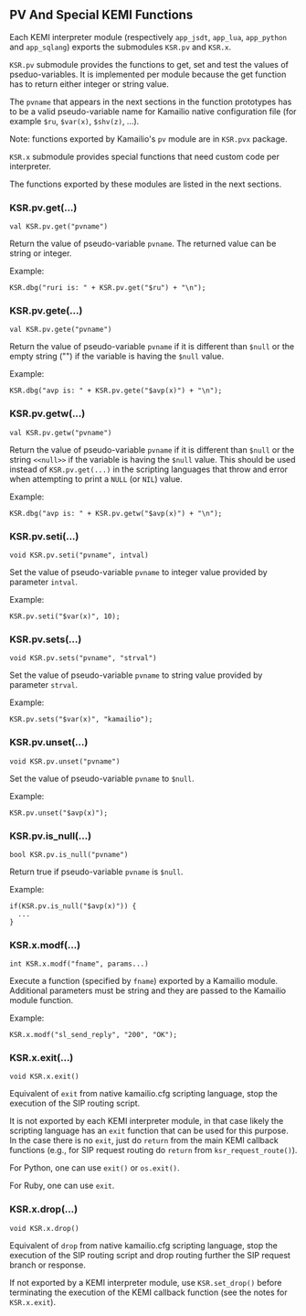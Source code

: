 ## PV And Special KEMI Functions ##

Each KEMI interpreter module (respectively `app_jsdt`, `app_lua`, `app_python` and `app_sqlang`) exports the
submodules `KSR.pv` and `KSR.x`.

`KSR.pv` submodule provides the functions to get, set and test the values of pseduo-variables. It is implemented per
module because the get function has to return either integer or string value.

The `pvname` that appears in the next sections in the function prototypes has to be a valid pseudo-variable name for
 Kamailio native configuration file (for example `$ru`, `$var(x)`, `$shv(z)`, ...).

Note: functions exported by Kamailio's `pv` module are in `KSR.pvx` package.

`KSR.x` submodule provides special functions that need custom code per interpreter.

The functions exported by these modules are listed in the next sections.

### KSR.pv.get(...) ###

`val KSR.pv.get("pvname")`

Return the value of pseudo-variable `pvname`. The returned value can be string or integer.

Example:

```
KSR.dbg("ruri is: " + KSR.pv.get("$ru") + "\n");
```

### KSR.pv.gete(...) ###

`val KSR.pv.gete("pvname")`

Return the value of pseudo-variable `pvname` if it is different than `$null` or the empty string
("") if the variable is having the `$null` value.

Example:

```
KSR.dbg("avp is: " + KSR.pv.gete("$avp(x)") + "\n");
```

### KSR.pv.getw(...) ###

`val KSR.pv.getw("pvname")`

Return the value of pseudo-variable `pvname` if it is different than `$null` or the string `<<null>>`
if the variable is having the `$null` value. This should be used instead of `KSR.pv.get(...)`
in the scripting languages that throw and error when attempting to print a `NULL` (or `NIL`) value.

Example:

```
KSR.dbg("avp is: " + KSR.pv.getw("$avp(x)") + "\n");
```

### KSR.pv.seti(...) ###

`void KSR.pv.seti("pvname", intval)`

Set the value of pseudo-variable `pvname` to integer value provided by parameter `intval`.

Example:

```
KSR.pv.seti("$var(x)", 10);
```

### KSR.pv.sets(...) ###

`void KSR.pv.sets("pvname", "strval")`

Set the value of pseudo-variable `pvname` to string value provided by parameter `strval`.

Example:

```
KSR.pv.sets("$var(x)", "kamailio");
```

### KSR.pv.unset(...) ###

`void KSR.pv.unset("pvname")`

Set the value of pseudo-variable `pvname` to `$null`.

Example:

```
KSR.pv.unset("$avp(x)");
```

### KSR.pv.is_null(...) ###

`bool KSR.pv.is_null("pvname")`

Return true if pseudo-variable `pvname` is `$null`.

Example:

```
if(KSR.pv.is_null("$avp(x)")) {
  ...
}
```

### KSR.x.modf(...) ###

`int KSR.x.modf("fname", params...)`

Execute a function (specified by `fname`) exported by a Kamailio module. Additional parameters must be string and
they are passed to the Kamailio module function.

Example:

```
KSR.x.modf("sl_send_reply", "200", "OK");
```

### KSR.x.exit(...) ###

`void KSR.x.exit()`

Equivalent of `exit` from native kamailio.cfg scripting language, stop the execution of the SIP routing script.

It is not exported by each KEMI interpreter module, in that case likely the scripting
language has an `exit` function that can be used for this purpose. In the case there
is no `exit`, just do `return` from the main KEMI callback functions
(e.g., for SIP request routing do `return` from `ksr_request_route()`).

For Python, one can use `exit()` or `os.exit()`.

For Ruby, one can use `exit`.

### KSR.x.drop(...) ###

`void KSR.x.drop()`

Equivalent of `drop` from native kamailio.cfg scripting language, stop the execution of the SIP routing script
and drop routing further the SIP request branch or response.

If not exported by a KEMI interpreter module, use `KSR.set_drop()` before terminating
the execution of the KEMI callback function (see the notes for `KSR.x.exit`).

